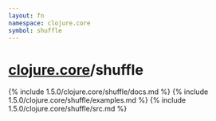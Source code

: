 ```yaml
---
layout: fn
namespace: clojure.core
symbol: shuffle
---
```


# [clojure.core](../)/shuffle

{% include 1.5.0/clojure.core/shuffle/docs.md %}
{% include 1.5.0/clojure.core/shuffle/examples.md %}
{% include 1.5.0/clojure.core/shuffle/src.md %}

